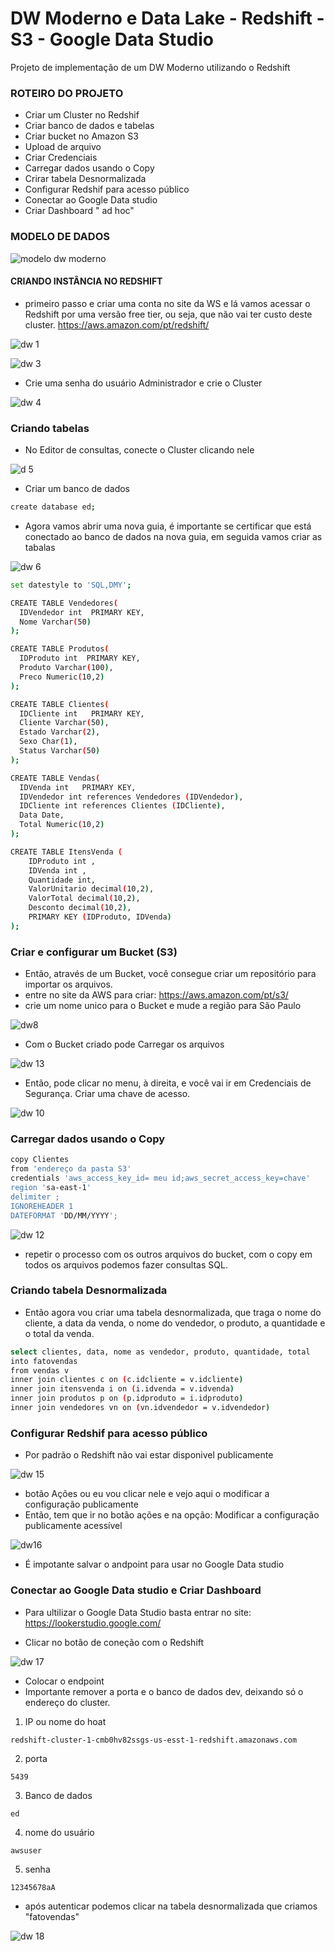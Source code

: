 # DW Moderno e Data Lake - Redshift - S3 - Google Data Studio
Projeto de implementação de um DW Moderno utilizando o Redshift 


### ROTEIRO DO PROJETO

* Criar um Cluster no Redshif
* Criar banco de dados e tabelas
* Criar bucket no Amazon S3
* Upload de arquivo
* Criar Credenciais
* Carregar dados usando o Copy
* Crirar tabela Desnormalizada
* Configurar Redshif para acesso público
* Conectar ao Google Data studio
* Criar Dashboard " ad hoc"

### MODELO DE DADOS

![modelo dw moderno](https://github.com/JulioMancini/a/assets/145502330/9ef80ddb-e721-41ff-a0b6-f7ce3685e6ef)

#### CRIANDO INSTÂNCIA NO REDSHIFT

* primeiro passo e criar uma conta no site da WS e lá vamos acessar o Redshift por uma versão free tier, ou seja, que não vai ter custo deste cluster. https://aws.amazon.com/pt/redshift/

![dw 1](https://github.com/JulioMancini/a/assets/145502330/9733465d-f52d-4c40-86e8-b483ce15fb82)

![dw 3](https://github.com/JulioMancini/a/assets/145502330/8c848cf0-e665-436e-b372-e83935cd2c18)

* Crie uma senha do usuário Administrador e crie o Cluster
  
![dw 4](https://github.com/JulioMancini/a/assets/145502330/367ae8a0-0447-4505-9ee9-a9d0bca2c65c)

### Criando tabelas

* No Editor de consultas, conecte o Cluster clicando nele

![d 5](https://github.com/JulioMancini/a/assets/145502330/e4b930e8-2f02-4b76-93e1-c50433d0ac1c)

* Criar um banco de dados
```bash
create database ed;
```

* Agora vamos abrir uma nova guia, é importante se certificar que está conectado ao banco de dados na nova guia, em seguida vamos criar as tabalas

![dw 6](https://github.com/JulioMancini/a/assets/145502330/dd62b1ec-d8cb-4336-908d-b46d1430850b)

```bash
set datestyle to 'SQL,DMY';

CREATE TABLE Vendedores(
  IDVendedor int  PRIMARY KEY,
  Nome Varchar(50)
);

CREATE TABLE Produtos(
  IDProduto int  PRIMARY KEY,
  Produto Varchar(100),
  Preco Numeric(10,2)
);

CREATE TABLE Clientes(
  IDCliente int   PRIMARY KEY,
  Cliente Varchar(50),
  Estado Varchar(2),
  Sexo Char(1),
  Status Varchar(50)
);

CREATE TABLE Vendas(
  IDVenda int   PRIMARY KEY,
  IDVendedor int references Vendedores (IDVendedor),
  IDCliente int references Clientes (IDCliente),
  Data Date,
  Total Numeric(10,2)
);

CREATE TABLE ItensVenda (
    IDProduto int ,
    IDVenda int ,
    Quantidade int,
    ValorUnitario decimal(10,2),
    ValorTotal decimal(10,2),
	Desconto decimal(10,2),
    PRIMARY KEY (IDProduto, IDVenda)
);
```

### Criar e configurar um Bucket (S3)

* Então, através de um Bucket, você consegue criar um repositório para importar os arquivos.
* entre no site da AWS para criar: https://aws.amazon.com/pt/s3/
* crie um nome unico para o Bucket e mude a região para São Paulo

![dw8](https://github.com/JulioMancini/Projeto-DW-moderno-Redshift-S3-e-Google-Data-Studio-/assets/145502330/d83b9448-67cf-46d5-8268-a893c08dc965)

* Com o Bucket criado pode Carregar os arquivos

![dw 13](https://github.com/JulioMancini/Projeto-DW-moderno-Redshift-S3-e-Google-Data-Studio-/assets/145502330/50a09ada-776b-41d8-aaa3-7d5198cc44ee)

  
* Então, pode clicar no menu, à direita, e você vai ir em Credenciais de Segurança. Criar uma chave de acesso.

![dw 10](https://github.com/JulioMancini/Projeto-DW-moderno-Redshift-S3-e-Google-Data-Studio-/assets/145502330/9f2bdbd9-e917-409e-a9b8-96d5384c9e23)

### Carregar dados usando o Copy


```bash
copy Clientes
from 'endereço da pasta S3'
credentials 'aws_access_key_id= meu id;aws_secret_access_key=chave'            '
region 'sa-east-1'
delimiter ;
IGNOREHEADER 1
DATEFORMAT 'DD/MM/YYYY';
```

![dw 12](https://github.com/JulioMancini/Projeto-DW-moderno-Redshift-S3-e-Google-Data-Studio-/assets/145502330/71de177a-42eb-41f4-adb4-cab4f6a60a49)

* repetir o processo com os outros arquivos do bucket, com o copy em todos os arquivos podemos fazer consultas SQL.

### Criando tabela Desnormalizada

* Então agora vou criar uma tabela desnormalizada, que traga o nome do cliente, a data da venda, o nome do vendedor, o produto, a quantidade e o total da venda.

```bash
select clientes, data, nome as vendedor, produto, quantidade, total
into fatovendas
from vendas v
inner join clientes c on (c.idcliente = v.idcliente)
inner join itensvenda i on (i.idvenda = v.idvenda)
inner join produtos p on (p.idproduto = i.idproduto)
inner join vendedores vn on (vn.idvendedor = v.idvendedor)
```
### Configurar Redshif para acesso público

* Por padrão o Redshift não vai estar disponivel publicamente

![dw 15](https://github.com/JulioMancini/Projeto-DW-moderno-Redshift-S3-e-Google-Data-Studio-/assets/145502330/3c722821-7c41-44fc-98b0-0966943f6522)

* botão Ações ou eu vou clicar nele e vejo aqui o modificar a configuração publicamente
* Então, tem que ir no botão ações e na opção: Modificar a configuração publicamente acessível

![dw16](https://github.com/JulioMancini/Projeto-DW-moderno-Redshift-S3-e-Google-Data-Studio-/assets/145502330/88d749e6-0f91-4518-ab75-8b2658dc85b0)

* É impotante salvar o andpoint para usar no Google Data studio

### Conectar ao Google Data studio e Criar Dashboard

* Para ultilizar o Google Data Studio basta entrar no site: https://lookerstudio.google.com/

* Clicar no botão de coneção com o Redshift

![dw 17](https://github.com/JulioMancini/Projeto-DW-moderno-Redshift-S3-e-Google-Data-Studio-/assets/145502330/759d81f4-88b4-451f-a11d-078836459afd)

* Colocar o endpoint
* Importante remover a porta e o banco de dados dev, deixando só o endereço do cluster.

1. IP ou nome do hoat

`redshift-cluster-1-cmb0hv82ssgs-us-esst-1-redshift.amazonaws.com` 

2. porta

`5439`

3. Banco de dados

`ed`

4. nome do usuário

`awsuser`

5. senha 

`12345678aA` 

* após autenticar podemos clicar na tabela desnormalizada que criamos "fatovendas"

![dw 18](https://github.com/JulioMancini/Projeto-DW-moderno-Redshift-S3-e-Google-Data-Studio-/assets/145502330/c2f564a0-ac7b-4dc7-be8e-08b15c7210cb)


